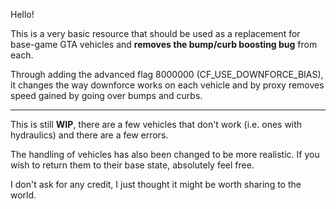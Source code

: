 Hello!

This is a very basic resource that should be used as a replacement for base-game GTA vehicles and **removes the bump/curb boosting bug** from each.

Through adding the advanced flag 8000000 (CF_USE_DOWNFORCE_BIAS), it changes the way downforce works on each vehicle and by proxy removes speed gained by going over bumps and curbs.

--------------------------------------------------------------------------------------------------------------------------------------------------

This is still **WIP**, there are a few vehicles that don't work (i.e. ones with hydraulics) and there are a few errors.

The handling of vehicles has also been changed to be more realistic. If you wish to return them to their base state, absolutely feel free.

I don't ask for any credit, I just thought it might be worth sharing to the world. 
